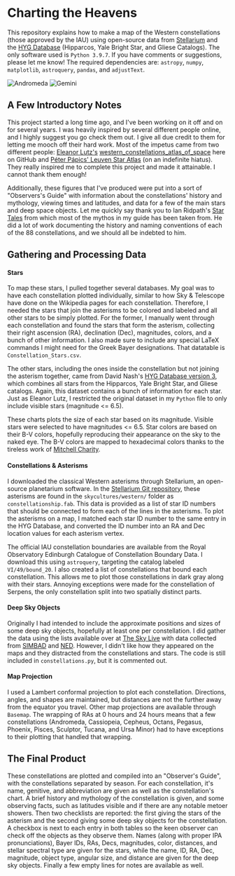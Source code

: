 # Charting the Heavens

This repository explains how to make a map of the Western constellations (those approved by the IAU) using open-source data from [Stellarium](https://stellarium.org/) and the [HYG Database](http://www.astronexus.com/hyg) (Hipparcos, Yale Bright Star, and Gliese Catalogs). The only software used is `Python 3.9.7`. If you have comments or suggestions, please let me know! The required dependencies are: `astropy`, `numpy`, `matplotlib`, `astroquery`, `pandas`, and `adjustText`. 

![Andromeda](https://github.com/astronoray/constellation_figures/assets/83091595/a46c506d-f4c8-40a9-b211-3c931f2fe6c3)
![Gemini](https://github.com/astronoray/constellation_figures/assets/83091595/535c2bea-781a-4eab-bbff-e5d9d50cd80f)


## A Few Introductory Notes

This project started a long time ago, and I've been working on it off and on for several years. I was heavily inspired by several different people online, and I highly suggest you go check them out. I give all due credit to them for letting me mooch off their hard work. Most of the impetus came from two different people: [Eleanor Lutz's](https://github.com/eleanorlutz) [western_constellations_atlas_of_space](https://github.com/eleanorlutz/western_constellations_atlas_of_space) here on GitHub and [Péter Pápics' Leuven Star Atlas](https://papics.eu/2017/06/the-leuven-star-atlas-making-a-publication-quality-stellar-atlas-from-scratch/) (on an indefinite hiatus). They really inspired me to complete this project and made it attainable. I cannot thank them enough!

Additionally, these figures that I've produced were put into a sort of "Observers's Guide" with information about the constellations' history and mythology, viewing times and latitudes, and data for a few of the main stars and deep space objects. Let me quickly say thank you to Ian Ridpath's [Star Tales](http://www.ianridpath.com/startales/startales3.html) from which most of the mythos in my guide has been taken from. He did a lot of work documenting the history and naming conventions of each of the 88 constellations, and we should all be indebted to him. 

## Gathering and Processing Data

#### Stars

To map these stars, I pulled together several databases. My goal was to have each constellation plotted individually, similar to how Sky & Telescope have done on the Wikipedia pages for each constellation. Therefore, I needed the stars that join the asterisms to be colored and labeled and all other stars to be simply plotted. For the former, I manually went through each constellation and found the stars that form the asterism, collecting their right ascension (RA), declination (Dec), magnitudes, colors, and a bunch of other information. I also made sure to include any special LaTeX commands I might need for the Greek Bayer designations. That datatable is `Constellation_Stars.csv`. 

The other stars, including the ones inside the constellation but not joining the asterism together, came from David Nash's [HYG Database version 3](http://www.astronexus.com/hyg), which combines all stars from the Hipparcos, Yale Bright Star, and Gliese catalogs. Again, this dataset contains a bunch of information for each star. Just as Eleanor Lutz, I restricted the original dataset in my `Python` file to only include visible stars (magnitude <= 6.5). 

These charts plots the size of each star based on its magnitude. Visible stars were selected to have magnitudes <= 6.5. Star colors are based on their B-V colors, hopefully reproducing their appearance on the sky to the naked eye. The B-V colors are mapped to hexadecimal colors thanks to the tireless work of [Mitchell Charity](http://www.vendian.org/mncharity/dir3/starcolor/details.html). 

#### Constellations & Asterisms

I downloaded the classical Western asterisms through Stellarium, an open-source planetarium software. In the [Stellarium Git repository](https://github.com/Stellarium/stellarium), these asterisms are found in the `skycultures/western/` folder as `constellationship.fab`. This data is provided as a list of star ID numbers that should be connected to form each of the lines in the asterisms. To plot the asterisms on a map, I matched each star ID number to the same entry in the HYG Database, and converted the ID number into an RA and Dec location values for each asterism vertex. 

The official IAU constellation boundaries are available from the Royal Observatory Edinburgh Catalogue of Constellation Boundary Data. I download this using `astroquery`, targeting the catalog labeled `VI/49/bound_20`. I also created a list of constellations that bound each constellation. This allows me to plot those constellations in dark gray along with their stars. Annoying exceptions were made for the constellation of Serpens, the only constellation split into two spatially distinct parts. 

#### Deep Sky Objects

Originally I had intended to include the approximate positions and sizes of some deep sky objects, hopefully at least one per constellation. I did gather the data using the lists available over at [The Sky Live](https://theskylive.com/) with data collected from [SIMBAD](http://simbad.cds.unistra.fr/simbad/) and [NED](http://ned.ipac.caltech.edu/). However, I didn't like how they appeared on the maps and they distracted from the constellations and stars. The code is still included in `constellations.py`, but it is commented out. 

#### Map Projection

I used a Lambert conformal projection to plot each constellation. Directions, angles, and shapes are maintained, but distances are not the further away from the equator you travel. Other map projections are available through `Basemap`. The wrapping of RAs at 0 hours and 24 hours means that a few constellations (Andromeda, Cassiopeia, Cepheus, Octans, Pegasus, Phoenix, Pisces, Sculptor, Tucana, and Ursa Minor) had to have exceptions to their plotting that handled that wrapping. 

## The Final Product

These constellations are plotted and compiled into an "Observer's Guide", with the constellations separated by season. For each constellation, it's name, genitive, and abbreviation are given as well as the constellation's chart. A brief history and mythology of the constellation is given, and some observing facts, such as latitudes visible and if there are any notable metoer showers. Then two checklists are reported: the first giving the stars of the asterism and the second giving some deep sky objects for the constellation. A checkbox is next to each entry in both tables so the keen observer can check off the objects as they observe them. Names (along with proper IPA pronunciations), Bayer IDs, RAs, Decs, magnitudes, color, distances, and stellar spectral type are given for the stars, while the name, ID, RA, Dec, magnitude, object type, angular size, and distance are given for the deep sky objects. Finally a few empty lines for notes are available as well. 


